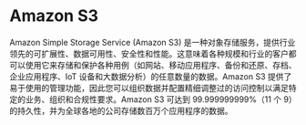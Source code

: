 # Amazon S3
Amazon Simple Storage Service (Amazon S3) 是一种对象存储服务，提供行业领先的可扩展性、数据可用性、安全性和性能。这意味着各种规模和行业的客户都可以使用它来存储和保护各种用例（如网站、移动应用程序、备份和还原、存档、企业应用程序、IoT 设备和大数据分析）的任意数量的数据。Amazon S3 提供了易于使用的管理功能，因此您可以组织数据并配置精细调整过的访问控制以满足特定的业务、组织和合规性要求。Amazon S3 可达到 99.999999999%（11 个 9）的持久性，并为全球各地的公司存储数百万个应用程序的数据。